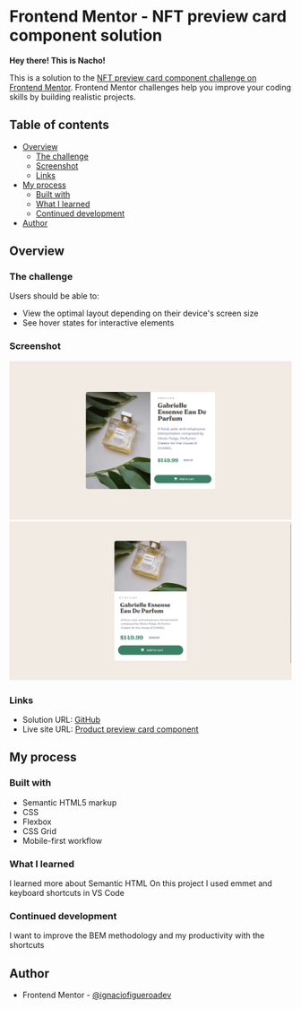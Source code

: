 # Frontend Mentor - NFT preview card component solution

**Hey there! This is Nacho!**

This is a solution to the [NFT preview card component challenge on Frontend Mentor](https://www.frontendmentor.io/challenges/nft-preview-card-component-SbdUL_w0U). Frontend Mentor challenges help you improve your coding skills by building realistic projects. 

## Table of contents

- [Overview](#overview)
  - [The challenge](#the-challenge)
  - [Screenshot](#screenshot)
  - [Links](#links)
- [My process](#my-process)
  - [Built with](#built-with)
  - [What I learned](#what-i-learned)
  - [Continued development](#continued-development)
- [Author](#author)

## Overview

### The challenge

Users should be able to:

- View the optimal layout depending on their device's screen size
- See hover states for interactive elements

### Screenshot

![My solution for desktop](./images/Screenshot_20221225_033635.png) 
![My solution for mobile](./images/Screenshot_20221225_034404.png) 


### Links

- Solution URL: [GitHub](https://github.com/FigueroaIgnacio/Product-Preview-Card-Component)
- Live site URL: [Product preview card component](https://ignaciofigueroadev.github.io/Product-preview-card-component/)

## My process

### Built with

- Semantic HTML5 markup
- CSS
- Flexbox
- CSS Grid
- Mobile-first workflow

### What I learned

I learned more about Semantic HTML
On this project I used emmet and keyboard shortcuts in VS Code

### Continued development

I want to improve the BEM methodology and my productivity with the shortcuts

## Author
- Frontend Mentor - [@ignaciofigueroadev](https://www.frontendmentor.io/profile/ignaciofigueroadev)
